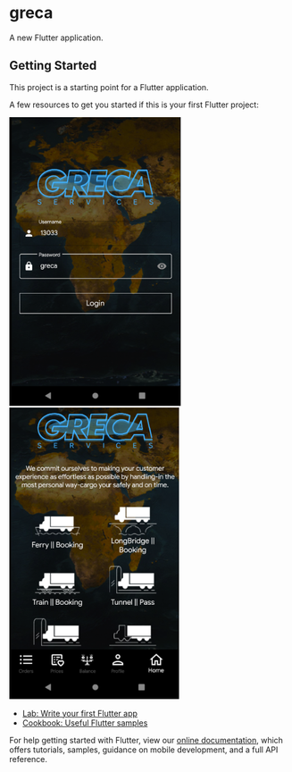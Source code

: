 # greca

A new Flutter application.

## Getting Started

This project is a starting point for a Flutter application.

A few resources to get you started if this is your first Flutter project:

![stack Overflow](https://github.com/Coding-Expert/Greca/blob/main/login.png)
![stack Overflow](https://github.com/Coding-Expert/Greca/blob/main/home.png)

- [Lab: Write your first Flutter app](https://flutter.dev/docs/get-started/codelab)
- [Cookbook: Useful Flutter samples](https://flutter.dev/docs/cookbook)

For help getting started with Flutter, view our
[online documentation](https://flutter.dev/docs), which offers tutorials,
samples, guidance on mobile development, and a full API reference.
